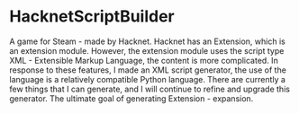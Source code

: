 # HacknetScriptBuilder
A game for Steam - made by Hacknet. Hacknet has an Extension, which is an extension module. However, the extension module uses the script type XML - Extensible Markup Language, the content is more complicated. In response to these features, I made an XML script generator, the use of the language is a relatively compatible Python language. There are currently a few things that I can generate, and I will continue to refine and upgrade this generator. The ultimate goal of generating Extension - expansion.
